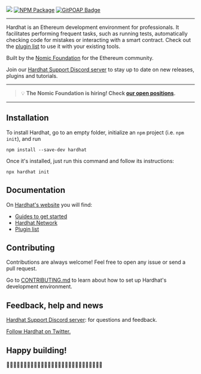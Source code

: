 ![](https://user-images.githubusercontent.com/176499/96893278-ebc67580-1460-11eb-9530-d5df3a3d65d0.png) [![NPM Package](https://img.shields.io/npm/v/hardhat.svg?style=flat-square)](https://www.npmjs.org/package/hardhat) [![GitPOAP Badge](https://public-api.gitpoap.io/v1/repo/NomicFoundation/hardhat/badge)](https://www.gitpoap.io/gh/NomicFoundation/hardhat)

---

Hardhat is an Ethereum development environment for professionals. It facilitates performing frequent tasks, such as running tests, automatically checking code for mistakes or interacting with a smart contract. Check out the [plugin list](https://hardhat.org/plugins/) to use it with your existing tools.

Built by the [Nomic Foundation](https://nomic.foundation/) for the Ethereum community.

Join our [Hardhat Support Discord server](https://hardhat.org/discord) to stay up to date on new releases, plugins and tutorials.

---

> 💡 **The Nomic Foundation is hiring! Check [our open positions](https://www.nomic.foundation/jobs?utm_source=myALpQnzlM).**

---

## Installation

To install Hardhat, go to an empty folder, initialize an `npm` project (i.e. `npm init`), and run

```
npm install --save-dev hardhat
```

Once it's installed, just run this command and follow its instructions:

```
npx hardhat init
```

## Documentation

On [Hardhat's website](https://hardhat.org) you will find:

- [Guides to get started](https://hardhat.org/getting-started/)
- [Hardhat Network](https://hardhat.org/hardhat-network/)
- [Plugin list](https://hardhat.org/plugins/)

## Contributing

Contributions are always welcome! Feel free to open any issue or send a pull request.

Go to [CONTRIBUTING.md](./CONTRIBUTING.md) to learn about how to set up Hardhat's development environment.

## Feedback, help and news

[Hardhat Support Discord server](https://hardhat.org/discord): for questions and feedback.

[Follow Hardhat on Twitter.](https://twitter.com/HardhatHQ)

## Happy building!

👷‍♀️👷‍♂️👷‍♀️👷‍♂️👷‍♀️👷‍♂️👷‍♀️👷‍♂️👷‍♀️👷‍♂️👷‍♀️👷‍♂️👷‍♀️👷‍♂️

